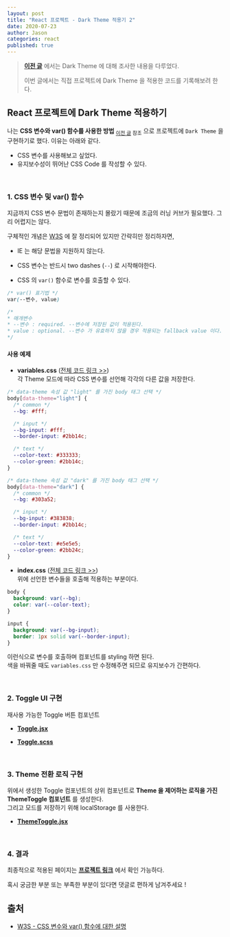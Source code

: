 ```yaml
---
layout: post
title: "React 프로젝트 - Dark Theme 적용기 2"
date: 2020-07-23
author: Jason
categories: react
published: true
---
```


> **[이전 글](https://www.seong7.github.io/react/2020/07/23/dark-theme1.html)** 에서는 Dark Theme 에 대해 조사한 내용을 다루었다.
>
> 이번 글에서는 직접 프로젝트에 Dark Theme 을 적용한 코드를 기록해보려 한다.

## React 프로젝트에 Dark Theme 적용하기

나는 **CSS 변수와 var() 함수를 사용한 방법** <sub>[이전 글](www.seong7.github.io/react/2020/07/23/dark-theme1.html) 참조</sub> 으로 프로젝트에 `Dark Theme` 을 구현하기로 했다. 이유는 아래와 같다.

- CSS 변수를 사용해보고 싶었다.
- 유지보수성이 뛰어난 CSS Code 를 작성할 수 있다.

<br>

### 1. CSS 변수 및 var() 함수

지금까지 CSS 변수 문법이 존재하는지 몰랐기 때문에 조금의 러닝 커브가 필요했다.
그리 어렵지는 않다.

구체적인 개념은 [W3S](https://www.w3schools.com/css/css3_variables.asp) 에 잘 정리되어 있지만 간략히만 정리하자면,

- IE 는 해당 문법을 지원하지 않는다.

- CSS 변수는 반드시 two dashes (`--`) 로 시작해야한다.

- CSS 의 `var()` 함수로 변수를 호출할 수 있다.

```css
/* var() 표기법 */
var(--변수, value)

/*
* 매개변수
* --변수 : required. --변수에 저장된 값이 적용된다.
* value : optional. --변수 가 유효하지 않을 경우 적용되는 fallback value 이다.
*/
```

#### 사용 예제

- **variables.css** ([전체 코드 링크 >>](https://github.com/seong7/jinstagram-client/blob/master/src/variables.css))  
  각 Theme 모드에 따라 CSS 변수를 선언해 각각의 다른 값을 저장한다.

```css
/* data-theme 속성 값 "light" 를 가진 body 태그 선택 */
body[data-theme="light"] {
  /* common */
  --bg: #fff;

  /* input */
  --bg-input: #fff;
  --border-input: #2bb14c;

  /* text */
  --color-text: #333333;
  --color-green: #2bb14c;
}

/* data-theme 속성 값 "dark" 를 가진 body 태그 선택 */
body[data-theme="dark"] {
  /* common */
  --bg: #303a52;

  /* input */
  --bg-input: #383838;
  --border-input: #2bb14c;

  /* text */
  --color-text: #e5e5e5;
  --color-green: #2bb24c;
}
```

- **index.css** ([전체 코드 링크 >>](https://github.com/seong7/jinstagram-client/blob/master/src/index.css))  
  위에 선언한 변수들을 호출해 적용하는 부분이다.

```css
body {
  background: var(--bg);
  color: var(--color-text);
}

input {
  background: var(--bg-input);
  border: 1px solid var(--border-input);
}
```

이런식으로 변수를 호출하며 컴포넌트를 styling 하면 된다.  
색을 바꿔줄 때도 `variables.css` 만 수정해주면 되므로 유지보수가 간편하다.

<br>

### 2. Toggle UI 구현

재사용 가능한 Toggle 버튼 컴포넌트

- **[Toggle.jsx](https://github.com/seong7/jinstagram-client/blob/master/src/components/common/Toggle/Toggle.jsx)**

- **[Toggle.scss](https://github.com/seong7/jinstagram-client/blob/master/src/components/common/Toggle/Toggle.scss)**

<br>

### 3. Theme 전환 로직 구현

위에서 생성한 Toggle 컴포넌트의 상위 컴포넌트로 **Theme 을 제어하는 로직을 가진 ThemeToggle 컴포넌트** 를 생성한다.  
그리고 모드를 저장하기 위해 localStorage 를 사용한다.

- **[ThemeToggle.jsx](https://github.com/seong7/jinstagram-client/blob/master/src/components/theme/ThemeToggle/ThemeToggle.jsx)**

<br>

### 4. 결과

최종적으로 적용된 페이지는 **[프로젝트 링크](https://jinstagram.netlify.app/)** 에서 확인 가능하다.

혹시 궁금한 부분 또는 부족한 부분이 있다면 댓글로 편하게 남겨주세요 !

## 출처

- [W3S - CSS 변수와 var() 함수에 대한 설명](https://www.w3schools.com/css/css3_variables.asp)
